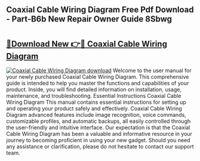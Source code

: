 ## Coaxial Cable Wiring Diagram Free Pdf Download - Part-B6b New Repair Owner Guide 8Sbwg

# <h2><a href="http://dfn6pe.blite.top/?on=Coaxial+Cable+Wiring+Diagram">🔗Download New 👉🔴 Coaxial Cable Wiring Diagram</a></h2>

[![Coaxial Cable Wiring Diagram download](https://i.imgur.com/lujVjoI.png)](http://dfn6pe.blite.top/?on=Coaxial+Cable+Wiring+Diagram)
Welcome to the user manual for your newly purchased Coaxial Cable Wiring Diagram. This comprehensive guide is intended to help you master the functions and capabilities of your product. Inside, you will find detailed information on installation, usage, maintenance, and troubleshooting. Essential Instructions Coaxial Cable Wiring Diagram This manual contains essential instructions for setting up and operating your product safely and effectively. Coaxial Cable Wiring Diagram advanced features include image recognition, voice commands, customizable profiles, and automatic backups, all easily controlled through the user-friendly and intuitive interface. Our expectation is that the Coaxial Cable Wiring Diagram has been a valuable and informative resource in your journey to becoming proficient in using your new gadget. Should you need any assistance or clarification, please do not hesitate to contact our support team.
